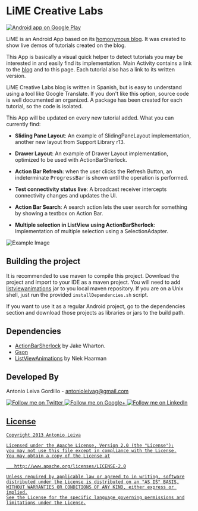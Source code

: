 LiME Creative Labs
=================

<a href="https://play.google.com/store/apps/details?id=com.limecreativelabs.app">
  <img alt="Android app on Google Play"
       src="https://developer.android.com/images/brand/en_app_rgb_wo_45.png" />
</a>

LiME is an Android App based on its [homonymous blog][5]. It was created to show live demos of tutorials created on the blog.

This App is basically a visual quick helper to detect tutorials you may be interested in and easily find its implementation. Main Activity contains a link to the [blog][5] and to this page. Each tutorial also has a link to its written version.

LiME Creative Labs blog is written in Spanish, but is easy to understand using a tool like Google Translate. If you don't like this option, source code is well documented an organized. A package has been created for each tutorial, so the code is isolated.

This App will be updated on every new tutorial added. What you can currently find:

* __Sliding Pane Layout__: An example of SlidingPaneLayout implementation, another new layout from Support Library r13.

* __Drawer Layout__: An example of Drawer Layout implementation, optimized to be used with ActionBarSherlock.

* __Action Bar Refresh__: when the user clicks the Refresh Button, an indeterminate <tt>ProgressBar</tt> is shown until the operation is performed.

* __Test connectivity status live__: A broadcast receiver intercepts connectivity changes and updates the UI.

* __Action Bar Search__: A search action lets the user search for something by showing a textbox on Action Bar.

* __Multiple selection in ListView using ActionBarSherlock__: Implementation of multiple selection using a SelectionAdapter.

![Example Image][1]

Building the project
-------------------------

It is recommended to use maven to compile this project. Download the project and import to your IDE as a maven project. You will need to add [listviewanimations][2] jar to you local maven repository. If you are on a Unix shell, just run the provided `installDependencies.sh` script.

If you want to use it as a regular Android project, go to the dependencies section and download those projects as libraries or jars to the build path.

Dependencies
--------------------

* [ActionBarSherlock][3] by Jake Wharton.
* [Gson][4]
* [ListViewAnimations][2] by Niek Haarman

Developed By
--------------------

Antonio Leiva Gordillo - <antonioleivag@gmail.com>

<a href="http://twitter.com/lime_cl">
  <img alt="Follow me on Twitter"
       src="https://raw.github.com/antoniolg/LimeApp/master/art/social/twitter.jpg" />
</a>
<a href="https://plus.google.com/107221928564556085738">
  <img alt="Follow me on Google+"
       src="https://raw.github.com/antoniolg/LimeApp/master/art/social/google-plus.jpg" />
</a>
<a href="http://es.linkedin.com/in/antoniolg">
  <img alt="Follow me on LinkedIn"
       src="https://raw.github.com/antoniolg/LimeApp/master/art/social/linked-in.jpg" />

License
-----------

    Copyright 2013 Antonio Leiva

    Licensed under the Apache License, Version 2.0 (the "License");
    you may not use this file except in compliance with the License.
    You may obtain a copy of the License at

       http://www.apache.org/licenses/LICENSE-2.0

    Unless required by applicable law or agreed to in writing, software
    distributed under the License is distributed on an "AS IS" BASIS,
    WITHOUT WARRANTIES OR CONDITIONS OF ANY KIND, either express or implied.
    See the License for the specific language governing permissions and
    limitations under the License.




 [1]: https://raw.github.com/antoniolg/LimeApp/master/art/screenshots.png
 [2]: https://github.com/nhaarman/ListViewAnimations
 [3]: https://www.actionbarsherlock.com
 [4]: https://code.google.com/p/google-gson/
 [5]: http://www.limecreativelabs.com/?utm_source=main&utm_medium=readme&utm_campaign=github
